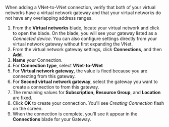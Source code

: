 When adding a VNet-to-VNet connection, verify that both of your virtual networks have a virtual network gateway and that your virtual networks do not have any overlapping address ranges.

1. From the **Virtual networks** blade, locate your virtual network and click to open the blade. On the blade, you will see your gateway listed as a *Connected device*. You can also configure settings directly from your virtual network gateway without first expanding the VNet.
2. From the virtual network gateway settings, click **Connections**, and then **Add**.
3. **Name** your Connection. 
4. For **Connection type**, select **VNet-to-VNet**
5. For **Virtual network gateway**, the value is fixed because you are connecting from this gateway.
6. For **Second virtual network gateway**, select the gateway you want to create a connection to from this gateway.
8. The remaining values for **Subscription**, **Resource Group**, and **Location** are fixed.
9. Click **OK** to create your connection. You'll see *Creating Connection* flash on the screen.
10. When the connection is complete, you'll see it appear in the **Connections** blade for your Gateway.
